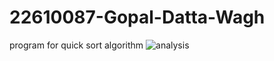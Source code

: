 # 22610087-Gopal-Datta-Wagh

program for quick sort algorithm
![analysis](https://github.com/user-attachments/assets/2caeb37b-95fb-4ff9-9b8e-87a2fe5f0549)

